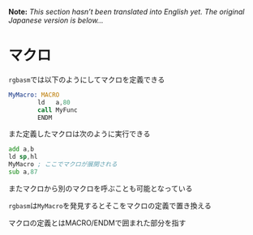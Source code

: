 **Note:** _This section hasn’t been translated into English yet. The original Japanese version is below…_

# マクロ

`rgbasm`では以下のようにしてマクロを定義できる

```asm
MyMacro: MACRO
        ld   a,80
        call MyFunc
        ENDM
```

また定義したマクロは次のように実行できる

```asm
add a,b
ld sp,hl
MyMacro ; ここでマクロが展開される
sub a,87
```

またマクロから別のマクロを呼ぶことも可能となっている

`rgbasm`は`MyMacro`を発見するとそこをマクロの定義で置き換える

マクロの定義とはMACRO/ENDMで囲まれた部分を指す

